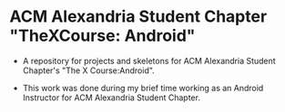 # ACM Alexandria Student Chapter "TheXCourse: Android"
* A repository for projects and skeletons for ACM Alexandria Student Chapter's "The X Course:Android".

* This work was done during my brief time working as an Android Instructor for ACM Alexandria Student Chapter.
